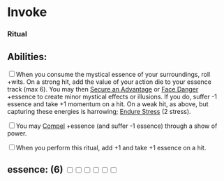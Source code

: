 # Invoke
### Ritual


## Abilities:
<input type="checkbox" />When you consume the mystical essence of your surroundings, roll +wits. On a strong hit, add the value of your action die to your essence track (max 6). You may then [Secure an Advantage](ironsworn/moves/adventure/secure_an_advantage) or [Face Danger](ironsworn/moves/adventure/face_danger) +essence to create minor mystical effects or illusions. If you do, suffer -1 essence and take +1 momentum on a hit. On a weak hit, as above, but capturing these energies is harrowing; [Endure Stress](ironsworn/moves/suffer/endure_stress) (2 stress).

<input type="checkbox" />You may [Compel](ironsworn/moves/relationship/compel) +essence (and suffer -1 essence) through a show of power.

<input type="checkbox" />When you perform this ritual, add +1 and take +1 essence on a hit.

## essence: (6) <input type="checkbox" /><input type="checkbox" /><input type="checkbox" /><input type="checkbox" /><input type="checkbox" /><input type="checkbox" />

